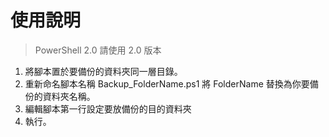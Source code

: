 # 使用說明

> PowerShell 2.0 請使用 2.0 版本

1. 將腳本置於要備份的資料夾同一層目錄。
2. 重新命名腳本名稱 Backup_FolderName.ps1 將 FolderName 替換為你要備份的資料夾名稱。
3. 編輯腳本第一行設定要放備份的目的資料夾
4. 執行。
